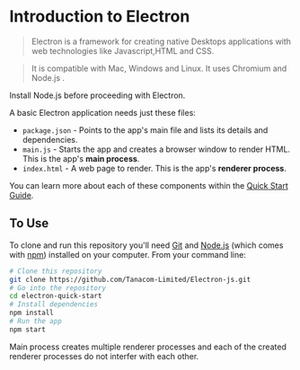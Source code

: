 Introduction to Electron
========================


>Electron is a framework for creating native Desktops applications with web technologies like Javascript,HTML and CSS.

>It is compatible with Mac, Windows and Linux. It
 uses Chromium and Node.js .

Install Node.js before proceeding with Electron.



A basic Electron application needs just these files:

- `package.json` - Points to the app's main file and lists its details and dependencies.
- `main.js` - Starts the app and creates a browser window to render HTML. This is the app's **main process**.
- `index.html` - A web page to render. This is the app's **renderer process**.

You can learn more about each of these components within the [Quick Start Guide](https://electronjs.org/docs/tutorial/quick-start).


## To Use

To clone and run this repository you'll need [Git](https://git-scm.com) and [Node.js](https://nodejs.org/en/download/) (which comes with [npm](http://npmjs.com)) installed on your computer. From your command line:

```bash
# Clone this repository
git clone https://github.com/Tanacom-Limited/Electron-js.git
# Go into the repository
cd electron-quick-start
# Install dependencies
npm install
# Run the app
npm start
```


 Main process creates multiple renderer processes and each of the created renderer processes do not interfer with each other.
